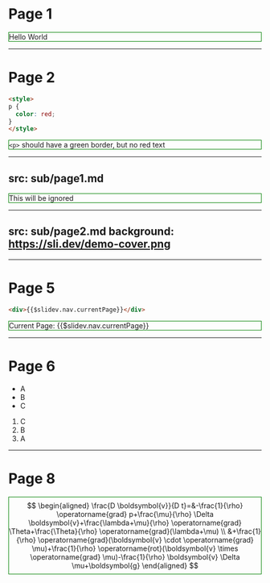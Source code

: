 # Page 1

Hello World

---

# Page 2

```html
<style>
p {
  color: red;
}
</style>
```

`<p>` should have a green border, but no red text

<style>
p {
  border: 1px solid green;
}
</style>

---
src: sub/page1.md
---

This will be ignored

---
src: sub/page2.md
background: https://sli.dev/demo-cover.png
---

---

# Page 5

```html
<div>{{$slidev.nav.currentPage}}</div>
```

Current Page: {{$slidev.nav.currentPage}}

---

# Page 6

<v-clicks>

- A
- B
- C

</v-clicks>


<v-clicks>

1. C
2. B
3. A

</v-clicks>

---

# Page 8

$$
\begin{aligned}
\frac{D \boldsymbol{v}}{D t}=&-\frac{1}{\rho} \operatorname{grad} p+\frac{\mu}{\rho} \Delta \boldsymbol{v}+\frac{\lambda+\mu}{\rho} \operatorname{grad} \Theta+\frac{\Theta}{\rho} \operatorname{grad}(\lambda+\mu) \\
&+\frac{1}{\rho} \operatorname{grad}(\boldsymbol{v} \cdot \operatorname{grad} \mu)+\frac{1}{\rho} \operatorname{rot}(\boldsymbol{v} \times \operatorname{grad} \mu)-\frac{1}{\rho} \boldsymbol{v} \Delta \mu+\boldsymbol{g}
\end{aligned}
$$
